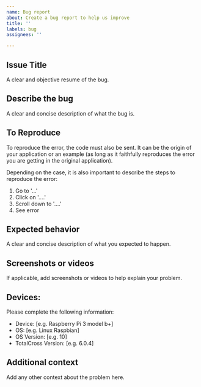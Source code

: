 ```yaml
---
name: Bug report
about: Create a bug report to help us improve
title: ''
labels: bug
assignees: ''

---
```


## Issue Title
A clear and objective resume of the bug.

## Describe the bug
A clear and concise description of what the bug is.

## To Reproduce
To reproduce the error, the code must also be sent. It can be the origin of your application or an example (as long as it faithfully reproduces the error you are getting in the original application). 

Depending on the case, it is also important to describe the steps to reproduce the error: 

1. Go to '...'
2. Click on '....'
3. Scroll down to '....'
4. See error

## Expected behavior
A clear and concise description of what you expected to happen.

## Screenshots or videos
If applicable, add screenshots or videos to help explain your problem.

## Devices:
Please complete the following information:
 - Device: [e.g. Raspberry Pi 3 model b+]
 - OS: [e.g. Linux Raspbian]
 - OS Version: [e.g. 10]
 - TotalCross Version: [e.g. 6.0.4]

## Additional context
Add any other context about the problem here.
